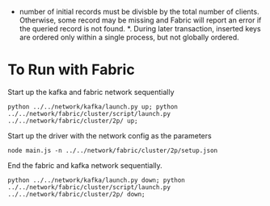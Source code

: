 * number of initial records must be divisble by the total number of clients.
Otherwise, some record may be missing and Fabric will report an error if the queried record is not found. 
*. During later transaction, inserted keys are ordered only within a single process, but not globally ordered.

# To Run with Fabric
Start up the kafka and fabric network sequentially
```
python ../../network/kafka/launch.py up; python ../../network/fabric/cluster/script/launch.py ../../network/fabric/cluster/2p/ up;
```

Start up the driver with the network config as the parameters
```
node main.js -n ../../network/fabric/cluster/2p/setup.json
```

End the fabric and kafka network sequentially. 
```
python ../../network/kafka/launch.py down; python ../../network/fabric/cluster/script/launch.py ../../network/fabric/cluster/2p/ down;
```